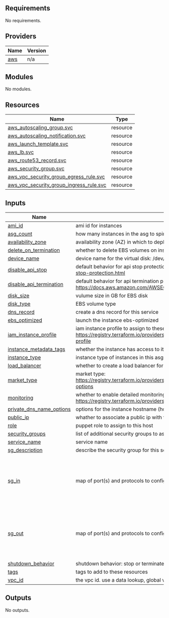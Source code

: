 <!-- BEGIN_TF_DOCS -->
## Requirements

No requirements.

## Providers

| Name | Version |
|------|---------|
| <a name="provider_aws"></a> [aws](#provider\_aws) | n/a |

## Modules

No modules.

## Resources

| Name | Type |
|------|------|
| [aws_autoscaling_group.svc](https://registry.terraform.io/providers/hashicorp/aws/latest/docs/resources/autoscaling_group) | resource |
| [aws_autoscaling_notification.svc](https://registry.terraform.io/providers/hashicorp/aws/latest/docs/resources/autoscaling_notification) | resource |
| [aws_launch_template.svc](https://registry.terraform.io/providers/hashicorp/aws/latest/docs/resources/launch_template) | resource |
| [aws_lb.svc](https://registry.terraform.io/providers/hashicorp/aws/latest/docs/resources/lb) | resource |
| [aws_route53_record.svc](https://registry.terraform.io/providers/hashicorp/aws/latest/docs/resources/route53_record) | resource |
| [aws_security_group.svc](https://registry.terraform.io/providers/hashicorp/aws/latest/docs/resources/security_group) | resource |
| [aws_vpc_security_group_egress_rule.svc](https://registry.terraform.io/providers/hashicorp/aws/latest/docs/resources/vpc_security_group_egress_rule) | resource |
| [aws_vpc_security_group_ingress_rule.svc](https://registry.terraform.io/providers/hashicorp/aws/latest/docs/resources/vpc_security_group_ingress_rule) | resource |

## Inputs

| Name | Description | Type | Default | Required |
|------|-------------|------|---------|:--------:|
| <a name="input_ami_id"></a> [ami\_id](#input\_ami\_id) | ami id for instances | `string` | n/a | yes |
| <a name="input_asg_count"></a> [asg\_count](#input\_asg\_count) | how many instances in the asg to spin up | `number` | `0` | no |
| <a name="input_availability_zone"></a> [availability\_zone](#input\_availability\_zone) | availability zone (AZ) in which to deploy these instances | `string` | `"us-east-1a"` | no |
| <a name="input_delete_on_termination"></a> [delete\_on\_termination](#input\_delete\_on\_termination) | whether to delete EBS volumes on instance termination | `bool` | `true` | no |
| <a name="input_device_name"></a> [device\_name](#input\_device\_name) | device name for the virtual disk: /dev/sda | `string` | `"/dev/sda"` | no |
| <a name="input_disable_api_stop"></a> [disable\_api\_stop](#input\_disable\_api\_stop) | default behavior for api stop protection: https://docs.aws.amazon.com/AWSEC2/latest/UserGuide/ec2-stop-protection.html | `bool` | `false` | no |
| <a name="input_disable_api_termination"></a> [disable\_api\_termination](#input\_disable\_api\_termination) | default behavior for api termination protection: https://docs.aws.amazon.com/AWSEC2/latest/UserGuide/Using_ChangingDisableAPITermination.html | `bool` | `true` | no |
| <a name="input_disk_size"></a> [disk\_size](#input\_disk\_size) | vulume size in GB for EBS disk | `number` | `30` | no |
| <a name="input_disk_type"></a> [disk\_type](#input\_disk\_type) | EBS volume type | `string` | `"gp2"` | no |
| <a name="input_dns_record"></a> [dns\_record](#input\_dns\_record) | create a dns record for this service | `string` | `""` | no |
| <a name="input_ebs_optimized"></a> [ebs\_optimized](#input\_ebs\_optimized) | launch the instance ebs-optimized | `bool` | `true` | no |
| <a name="input_iam_instance_profile"></a> [iam\_instance\_profile](#input\_iam\_instance\_profile) | iam instance profile to assign to these instances: https://registry.terraform.io/providers/hashicorp/aws/latest/docs/resources/launch_template#instance-profile | `string` | n/a | yes |
| <a name="input_instance_metadata_tags"></a> [instance\_metadata\_tags](#input\_instance\_metadata\_tags) | whether the instance has access to its own metadata tags | `string` | `"enabled"` | no |
| <a name="input_instance_type"></a> [instance\_type](#input\_instance\_type) | instance type of instances in this asg | `string` | `"t3.small"` | no |
| <a name="input_load_balancer"></a> [load\_balancer](#input\_load\_balancer) | whether to create a load balancer for the service | `bool` | `false` | no |
| <a name="input_market_type"></a> [market\_type](#input\_market\_type) | market type: https://registry.terraform.io/providers/hashicorp/aws/latest/docs/resources/launch_template#market-options | `string` | `null` | no |
| <a name="input_monitoring"></a> [monitoring](#input\_monitoring) | whether to enable detailed monitoring: https://registry.terraform.io/providers/hashicorp/aws/latest/docs/resources/launch_template#monitoring | `bool` | `false` | no |
| <a name="input_private_dns_name_options"></a> [private\_dns\_name\_options](#input\_private\_dns\_name\_options) | options for the instance hostname (hostname\_type) | `string` | `"resource-name"` | no |
| <a name="input_public_ip"></a> [public\_ip](#input\_public\_ip) | whather to associate a public ip with this instance | `bool` | `false` | no |
| <a name="input_role"></a> [role](#input\_role) | puppet role to assign to this host | `string` | n/a | yes |
| <a name="input_security_groups"></a> [security\_groups](#input\_security\_groups) | list of additional security groups to associate with these instances | `list(string)` | n/a | yes |
| <a name="input_service_name"></a> [service\_name](#input\_service\_name) | service name | `string` | n/a | yes |
| <a name="input_sg_description"></a> [sg\_description](#input\_sg\_description) | describe the security group for this service | `string` | n/a | yes |
| <a name="input_sg_in"></a> [sg\_in](#input\_sg\_in) | map of port(s) and protocols to configure ingress security group rules | `map(any)` | <pre>{<br/>  "ssh": {<br/>    "cidr": "10.140.0.0/22",<br/>    "from_port": 22,<br/>    "protocol": "tcp",<br/>    "to_port": 22<br/>  }<br/>}</pre> | no |
| <a name="input_sg_out"></a> [sg\_out](#input\_sg\_out) | map of port(s) and protocols to configure egress security group rules | `map(any)` | <pre>{<br/>  "ssh": {<br/>    "cidr": "10.140.0.0/22",<br/>    "from_port": 22,<br/>    "protocol": "tcp",<br/>    "to_port": 22<br/>  }<br/>}</pre> | no |
| <a name="input_shutdown_behavior"></a> [shutdown\_behavior](#input\_shutdown\_behavior) | shutdown behavior: stop or terminate | `string` | `"terminate"` | no |
| <a name="input_tags"></a> [tags](#input\_tags) | tags to add to these resources | `map(string)` | n/a | yes |
| <a name="input_vpc_id"></a> [vpc\_id](#input\_vpc\_id) | the vpc id. use a data lookup, global vars, or remote state lookup to reference this. | `string` | n/a | yes |

## Outputs

No outputs.
<!-- END_TF_DOCS -->